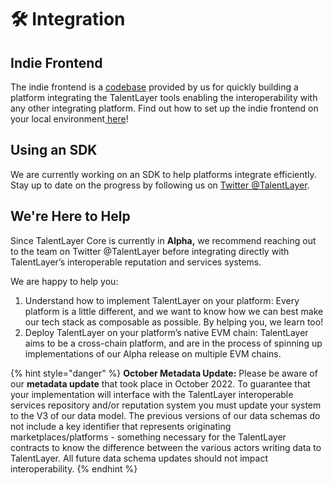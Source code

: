 # 🛠 Integration

## Indie Frontend

The indie frontend is a [codebase](https://github.com/TalentLayer-Labs/indie-frontend) provided by us for quickly building a platform integrating the TalentLayer tools enabling the interoperability with any other integrating platform. Find out how to set up the indie frontend on your local environment[ here](technical-guides/local-environment-setup/indie-frontend.md)!

## Using an SDK

We are currently working on an SDK to help platforms integrate efficiently. Stay up to date on the progress by following us on [Twitter @TalentLayer](https://twitter.com/TalentLayer).

## We're Here to Help

Since TalentLayer Core is currently in **Alpha,** we recommend reaching out to the team on Twitter @TalentLayer before integrating directly with TalentLayer’s interoperable reputation and services systems.

We are happy to help you:

1. Understand how to implement TalentLayer on your platform: Every platform is a little different, and we want to know how we can best make our tech stack as composable as possible. By helping you, we learn too!
2. Deploy TalentLayer on your platform’s native EVM chain: TalentLayer aims to be a cross-chain platform, and are in the process of spinning up implementations of our Alpha release on multiple EVM chains.

{% hint style="danger" %}
**October Metadata Update:** Please be aware of our **metadata update** that took place in October 2022. To guarantee that your implementation will interface with the TalentLayer interoperable services repository and/or reputation system you must update your system to the V3 of our data model. The previous versions of our data schemas do not include a key identifier that represents originating marketplaces/platforms - something necessary for the TalentLayer contracts to know the difference between the various actors writing data to TalentLayer. All future data schema updates should not impact interoperability.
{% endhint %}
